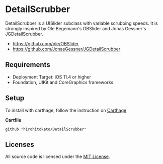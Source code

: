 # DetailScrubber

DetailScrubber is a UISlider subclass with variable scrubbing speeds. It is strongly inspired by Ole Begemann's OBSlider and Jonas Gessner's JGDetailScrubber.

- https://github.com/ole/OBSlider
- https://github.com/JonasGessner/JGDetailScrubber

## Requirements

- Deployment Target: iOS 11.4 or higher
- Foundation, UIKit and CoreGraphics frameworks

## Setup

To install with carthage, follow the instruction on [Carthage](https://github.com/Carthage/Carthage)

**Cartfile**

```
github "hirohitokato/DetailScrubber"
```

## Licenses

All source code is licensed under the [MIT License](https://raw.github.com/hirohitokato/DetailScrubber/master/LICENSE).


